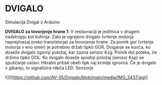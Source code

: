 # DVIGALO
Simulacija Dvigal z Arduino

__DVIGALO za tovorjenje hrane 1__: V restavraciji je jedilnica v drugem nadstropju kot kuhinja. Zato je vgrajeno dvigalo (vrtenje motorja naprej/nazaj preko tranzistorja) za tovorjenje hrane. Za pomik gor (vrtenje motorja v eno smer) je potrebno držati tipko GOR. Dviganje se konča, ko doseže dvigalo zgornji položaj, kar zazna senzor Kzg. Pomik dol poteka, če držimo tipko DOL. Ko dvigalo doseže spodnji položaj (senzor Ksp) se spuščanje ustavi. Hkratni pritisk obeh tipk naj krmilje ignorira. Če je dvigalo v gibanju, to signalizira rdeča LED. Senzorje


![][(https://github.com/AV-35/Dvigalo/blob/main/media/IMG_3437.jpg)]
